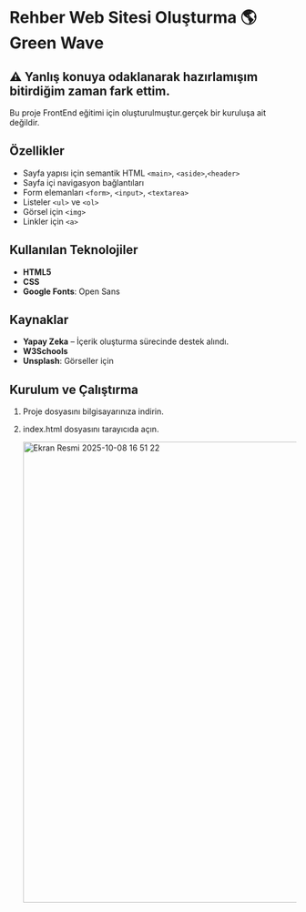 # Rehber Web Sitesi Oluşturma 🌎 Green Wave 
## ⚠️ Yanlış konuya odaklanarak hazırlamışım bitirdiğim zaman fark ettim.
Bu proje FrontEnd eğitimi için oluşturulmuştur.gerçek bir kuruluşa ait değildir.

## Özellikler
* Sayfa yapısı için semantik HTML `<main>`, `<aside>`,`<header>` 
* Sayfa içi navigasyon bağlantıları 
* Form elemanları `<form>`, `<input>`, `<textarea>`
* Listeler `<ul>` ve `<ol>` 
* Görsel için `<img>`
* Linkler için `<a>`

## Kullanılan Teknolojiler
- **HTML5**
- **CSS** 
- **Google Fonts**: Open Sans
  
  
##  Kaynaklar
- **Yapay Zeka** – İçerik oluşturma sürecinde destek alındı.  
- **W3Schools** 
- **Unsplash**: Görseller için
  
## Kurulum ve Çalıştırma
1. Proje dosyasını bilgisayarınıza indirin.
2. index.html dosyasını tarayıcıda açın.

   
   <img width="681" height="810" alt="Ekran Resmi 2025-10-08 16 51 22" src="https://github.com/user-attachments/assets/89b693e3-bef6-44f4-a2d6-8d69968192e5" />
